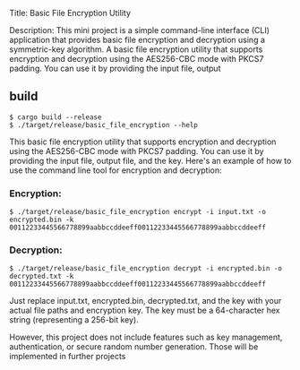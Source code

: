 Title: Basic File Encryption Utility

Description: This mini project is a simple command-line interface (CLI) application that provides basic file encryption and decryption using a symmetric-key algorithm. A basic file encryption utility that supports encryption and decryption using the AES256-CBC mode with PKCS7 padding. You can use it by providing the input file, output

## build
```
$ cargo build --release
$ ./target/release/basic_file_encryption --help
```

This basic file encryption utility that supports encryption and decryption using the AES256-CBC mode with PKCS7 padding. You can use it by providing the input file, output file, and the key. Here's an example of how to use the command line tool for encryption and decryption:

### Encryption:
```
$ ./target/release/basic_file_encryption encrypt -i input.txt -o encrypted.bin -k 00112233445566778899aabbccddeeff00112233445566778899aabbccddeeff
```

### Decryption:
```
$ ./target/release/basic_file_encryption decrypt -i encrypted.bin -o decrypted.txt -k 00112233445566778899aabbccddeeff00112233445566778899aabbccddeeff
```

Just replace input.txt, encrypted.bin, decrypted.txt, and the key with your actual file paths and encryption key. The key must be a 64-character hex string (representing a 256-bit key).

However, this project does not include features such as key management, authentication, or secure random number generation. Those will be implemented in further projects
